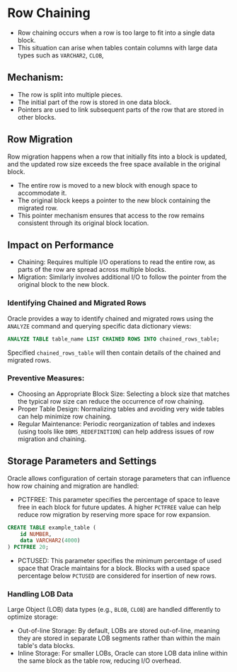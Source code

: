 # Row Chaining
- Row chaining occurs when a row is too large to fit into a single data block. 
- This situation can arise when tables contain columns with large data types such as `VARCHAR2`, `CLOB`, 

## Mechanism:
- The row is split into multiple pieces.
- The initial part of the row is stored in one data block.
- Pointers are used to link subsequent parts of the row that are stored in other blocks.

## Row Migration
Row migration happens when a row that initially fits into a block is updated, and the updated row size exceeds the free space available in the original block. 
- The entire row is moved to a new block with enough space to accommodate it.
- The original block keeps a pointer to the new block containing the migrated row.
- This pointer mechanism ensures that access to the row remains consistent through its original block location.

## Impact on Performance
- Chaining: Requires multiple I/O operations to read the entire row, as parts of the row are spread across multiple blocks.
- Migration: Similarly involves additional I/O to follow the pointer from the original block to the new block.

### Identifying Chained and Migrated Rows
Oracle provides a way to identify chained and migrated rows using the `ANALYZE` command and querying specific data dictionary views:

```sql
ANALYZE TABLE table_name LIST CHAINED ROWS INTO chained_rows_table;
```
Specified `chained_rows_table` will then contain details of the chained and migrated rows.

### Preventive Measures:
- Choosing an Appropriate Block Size: Selecting a block size that matches the typical row size can reduce the occurrence of row chaining.
- Proper Table Design: Normalizing tables and avoiding very wide tables can help minimize row chaining.
- Regular Maintenance: Periodic reorganization of tables and indexes (using tools like `DBMS_REDEFINITION`) can help address issues of row migration and chaining.

## Storage Parameters and Settings
Oracle allows configuration of certain storage parameters that can influence how row chaining and migration are handled:

- PCTFREE: This parameter specifies the percentage of space to leave free in each block for future updates. A higher `PCTFREE` value can help reduce row migration by reserving more space for row expansion.

```sql
CREATE TABLE example_table (
    id NUMBER,
    data VARCHAR2(4000)
) PCTFREE 20;
```

- PCTUSED: This parameter specifies the minimum percentage of used space that Oracle maintains for a block. Blocks with a used space percentage below `PCTUSED` are considered for insertion of new rows.

### Handling LOB Data
Large Object (LOB) data types (e.g., `BLOB`, `CLOB`) are handled differently to optimize storage:
- Out-of-line Storage: By default, LOBs are stored out-of-line, meaning they are stored in separate LOB segments rather than within the main table's data blocks.
- Inline Storage: For smaller LOBs, Oracle can store LOB data inline within the same block as the table row, reducing I/O overhead.
